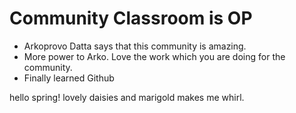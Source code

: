 # Community Classroom is OP

- Arkoprovo Datta says that this community is amazing.
- More power to Arko. Love the work which you are doing for the community.
- Finally learned Github

hello spring!
lovely daisies and marigold makes me whirl.
